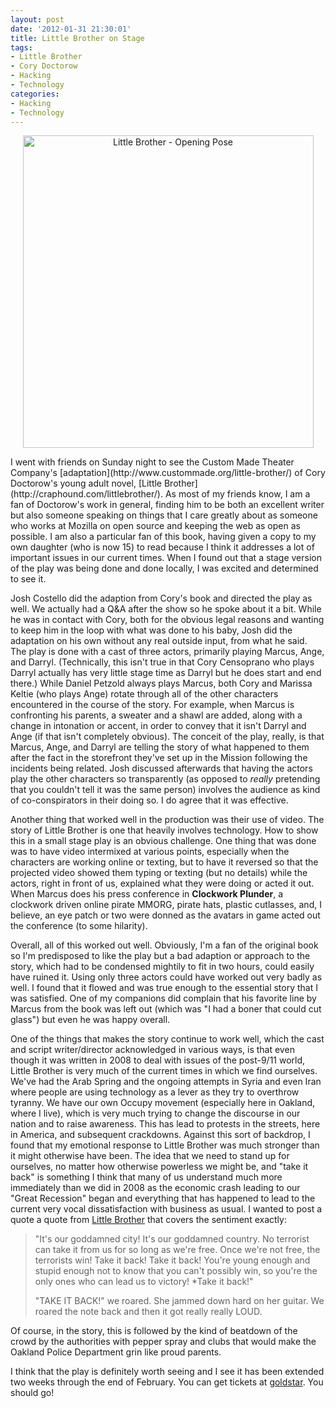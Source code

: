 ```yaml
--- 
layout: post
date: '2012-01-31 21:30:01'
title: Little Brother on Stage
tags: 
- Little Brother
- Cory Doctorow
- Hacking
- Technology
categories:
- Hacking
- Technology
---
```

<p style="text-align:center"><a href="http://www.custommade.org/little-brother/pictures/" title="Little Brother - Opening Pose"><img src="http://farm8.staticflickr.com/7141/6798892349_e9dc5882b3.jpg" width="465" height="500" alt="Little Brother - Opening Pose"></a></p>
I went with friends on Sunday night to see the Custom Made Theater Company's [adaptation](http://www.custommade.org/little-brother/) of Cory Doctorow's young adult novel, [Little Brother](http://craphound.com/littlebrother/). As most of my friends know, I am a fan of Doctorow's work in general, finding him to be both an excellent writer but also someone speaking on things that I care greatly about as someone who works at Mozilla on open source and keeping the web as open as possible. I am also a particular fan of this book, having given a copy to my own daughter (who is now 15) to read because I think it addresses a lot of important issues in our current times. When I found out that a stage version of the play was being done and done locally, I was excited and determined to see it.

Josh Costello did the adaption from Cory's book and directed the play as well. We actually had a Q&amp;A after the show so he spoke about it a bit. While he was in contact with Cory, both for the obvious legal reasons and wanting to keep him in the loop with what was done to his baby, Josh did the adaptation on his own without any real outside input, from what he said. The play is done with a cast of three actors, primarily playing Marcus, Ange, and Darryl. (Technically, this isn't true in that Cory Censoprano who plays Darryl actually has very little stage time as Darryl but he does start and end there.) While Daniel Petzold always plays Marcus, both Cory and Marissa Keltie (who plays Ange) rotate through all of the other characters encountered in the course of the story. For example, when Marcus is confronting his parents, a sweater and a shawl are added, along with a change in intonation or accent, in order to convey that it isn't Darryl and Ange (if that isn't completely obvious). The conceit of the play, really, is that Marcus, Ange, and Darryl are telling the story of what happened to them after the fact in the storefront they've set up in the Mission following the incidents being related. Josh discussed afterwards that having the actors play the other characters so transparently (as opposed to _really_ pretending that you couldn't tell it was the same person) involves the audience as kind of co-conspirators in their doing so. I do agree that it was effective. 

Another thing that worked well in the production was their use of video. The story of Little Brother is one that heavily involves technology. How to show this in a small stage play is an obvious challenge. One thing that was done was to have video intermixed at various points, especially when the characters are working online or texting, but to have it reversed so that the projected video showed them typing or texting (but no details) while the actors, right in front of us, explained what they were doing or acted it out. When Marcus does his press conference in __Clockwork Plunder__, a clockwork driven online pirate MMORG, pirate hats, plastic cutlasses, and, I believe, an eye patch or two were donned as the avatars in game acted out the conference (to some hilarity). 

Overall, all of this worked out well. Obviously, I'm a fan of the original book so I'm predisposed to like the play but a bad adaption or approach to the story, which had to be condensed mightily to fit in two hours, could easily have ruined it. Using only three actors could have worked out very badly as well. I found that it flowed and was true enough to the essential story that I was satisfied. One of my companions did complain that his favorite line by Marcus from the book was left out (which was "I had a boner that could cut glass") but even he was happy overall.

One of the things that makes the story continue to work well, which the cast and script writer/director acknowledged in various ways, is that even though it was written in 2008 to deal with issues of the post-9/11 world, Little Brother is very much of the current times in which we find ourselves. We've had the Arab Spring and the ongoing attempts in Syria and even Iran where people are using technology as a lever as they try to overthrow tyranny. We have our own Occupy movement (especially here in Oakland, where I live), which is very much trying to change the discourse in our nation and to raise awareness. This has lead to protests in the streets, here in America, and subsequent crackdowns. Against this sort of backdrop, I found that my emotional response to Little Brother was much stronger than it might otherwise have been. The idea that we need to stand up for ourselves, no matter how otherwise powerless we might be, and "take it back" is something I think that many of us understand much more immediately than we did in 2008 as the economic crash leading to our "Great Recession" began and everything that has happened to lead to the current very vocal dissatisfaction with business as usual. I wanted to post a quote a quote from [Little Brother](http://craphound.com/littlebrother/Cory_Doctorow_-_Little_Brother.txt) that covers the sentiment exactly:

> "It's our goddamned city! It's our goddamned country. No terrorist can take it from us for so long as we're free. Once we're not free, the terrorists win! Take it back! Take it back! You're young enough and stupid enough not to know that you can't possibly win, so you're the only ones who can lead us to victory!
> *Take it back!"
>
> "TAKE IT BACK!" we roared. She jammed down hard on her guitar. We roared the note back and then it got really really LOUD.

Of course, in the story, this is followed by the kind of beatdown of the crowd by the authorities with pepper spray and clubs that would make the Oakland Police Department grin like proud parents.

I think that the play is definitely worth seeing and I see it has been extended two weeks through the end of February. You can get tickets at [goldstar](http://www.goldstar.com/events/san-francisco-ca/little-brother). You should go!